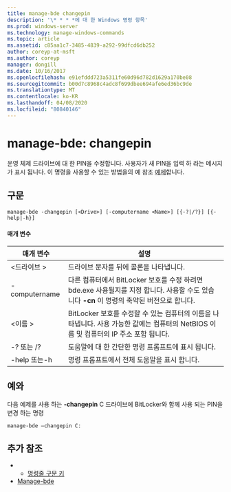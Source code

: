 ```yaml
---
title: manage-bde changepin
description: '\* * * *에 대 한 Windows 명령 항목'
ms.prod: windows-server
ms.technology: manage-windows-commands
ms.topic: article
ms.assetid: c85aa1c7-3485-4839-a292-99dfcd6db252
author: coreyp-at-msft
ms.author: coreyp
manager: dongill
ms.date: 10/16/2017
ms.openlocfilehash: e91efddd723a5311fe60d96d782d1629a170be08
ms.sourcegitcommit: b00d7c8968c4adc8f699dbee694afe6ed36bc9de
ms.translationtype: MT
ms.contentlocale: ko-KR
ms.lasthandoff: 04/08/2020
ms.locfileid: "80840146"
---
```

# <a name="manage-bde-changepin"></a>manage-bde: changepin



운영 체제 드라이브에 대 한 PIN을 수정합니다. 사용자가 새 PIN을 입력 하 라는 메시지가 표시 됩니다. 이 명령을 사용할 수 있는 방법을의 예 참조 [예제](#BKMK_Examples)합니다.

## <a name="syntax"></a>구문

```
manage-bde -changepin [<Drive>] [-computername <Name>] [{-?|/?}] [{-help|-h}]
```

#### <a name="parameters"></a>매개 변수

|매개 변수|설명|
|---------|-----------|
|\<드라이브 >|드라이브 문자를 뒤에 콜론을 나타냅니다.|
|-computername|다른 컴퓨터에서 BitLocker 보호를 수정 하려면 bde.exe 사용될지를 지정 합니다. 사용할 수도 있습니다 **-cn** 이 명령의 축약된 버전으로 합니다.|
|\<이름 >|BitLocker 보호를 수정할 수 있는 컴퓨터의 이름을 나타냅니다. 사용 가능한 값에는 컴퓨터의 NetBIOS 이름 및 컴퓨터의 IP 주소 포함 됩니다.|
|-? 또는 /?|도움말에 대 한 간단한 명령 프롬프트에 표시 됩니다.|
|-help 또는-h|명령 프롬프트에서 전체 도움말을 표시 합니다.|

## <a name="examples"></a><a name=BKMK_Examples></a>예와

다음 예제를 사용 하는 **-changepin** C 드라이브에 BitLocker와 함께 사용 되는 PIN을 변경 하는 명령
```
manage-bde –changepin C:
```

## <a name="additional-references"></a>추가 참조

-   - [명령줄 구문 키](command-line-syntax-key.md)
-   [Manage-bde](manage-bde.md)